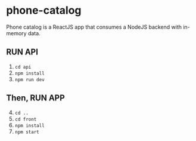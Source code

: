 # phone-catalog

Phone catalog is a ReactJS app that consumes a NodeJS backend with in-memory data.

## RUN API

1. `cd api`
2. `npm install`
3. `npm run dev`

## Then, RUN APP

4. `cd ..`
5. `cd front`
6. `npm install`
7. `npm start`
